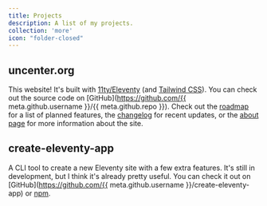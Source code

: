 ```yaml
---
title: Projects
description: A list of my projects.
collection: 'more'
icon: "folder-closed"
---
```


## uncenter.org
This website! It's built with [11ty/Eleventy](https://www.11ty.dev/) (and [Tailwind CSS](https://tailwindcss.com/)). You can check out the source code on [GitHub](https://github.com/{{ meta.github.username }}/{{ meta.github.repo }}). Check out the [roadmap](/roadmap/) for a list of planned features, the [changelog](/changelog/) for recent updates, or the [about page](/about/) for more information about the site.

## create-eleventy-app
A CLI tool to create a new Eleventy site with a few extra features. It's still in development, but I think it's already pretty useful. You can check it out on [GitHub](https://github.com/{{ meta.github.username }}/create-eleventy-app) or [npm](https://www.npmjs.com/package/create-eleventy-app).
